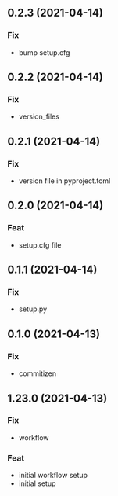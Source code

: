 ## 0.2.3 (2021-04-14)

### Fix

- bump setup.cfg

## 0.2.2 (2021-04-14)

### Fix

- version_files

## 0.2.1 (2021-04-14)

### Fix

- version file in pyproject.toml

## 0.2.0 (2021-04-14)

### Feat

- setup.cfg file

## 0.1.1 (2021-04-14)

### Fix

- setup.py

## 0.1.0 (2021-04-13)

### Fix

- commitizen

## 1.23.0 (2021-04-13)

### Fix

- workflow

### Feat

- initial workflow setup
- initial setup
